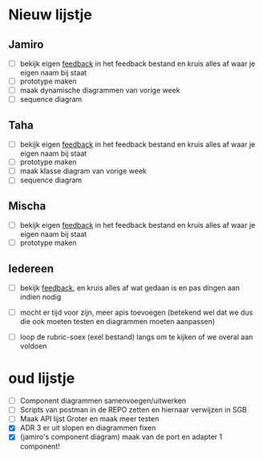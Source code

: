 # Nieuw lijstje
## Jamiro
- [ ] bekijk eigen [feedback](./feedback/feedback-week2.md) in het feedback bestand en kruis alles af waar je eigen naam bij staat
- [ ] prototype maken
- [ ] maak dynamische diagrammen van vorige week
- [ ] sequence diagram
## Taha
- [ ] bekijk eigen [feedback](./feedback/feedback-week2.md) in het feedback bestand en kruis alles af waar je eigen naam bij staat
- [ ] prototype maken
- [ ] maak klasse diagram van vorige week
- [ ] sequence diagram

## Mischa
- [ ] bekijk eigen [feedback](./feedback/feedback-week2.md) in het feedback bestand en kruis alles af waar je eigen naam bij staat
- [ ] prototype maken
## Iedereen
- [ ] bekijk [feedback](./feedback/feedback-week2.md), en kruis alles af wat gedaan is en pas dingen aan indien nodig
- [ ] mocht er tijd voor zijn, meer apis toevoegen (betekend wel dat we dus die ook moeten testen en diagrammen moeten aanpassen)
- [ ] loop de rubric-soex (exel bestand) langs om te kijken of we overal aan voldoen





# oud lijstje
- [ ] Component diagrammen samenvoegen/uitwerken
- [ ] Scripts van postman in de REPO zetten en hiernaar verwijzen in SGB
- [ ] Maak API lijst Groter en maak meer testen
- [x] ADR 3 er uit slopen en diagrammen fixen
- [x] (jamiro's component diagram) maak van de port en adapter 1 component!